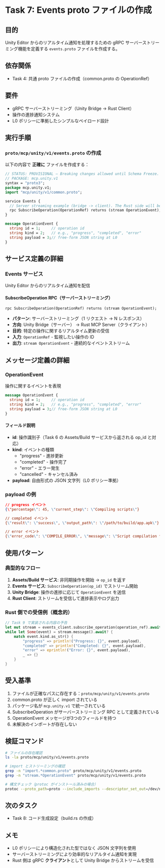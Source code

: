 # Task 7: Events proto ファイルの作成

## 目的
Unity Editor からのリアルタイム通知を処理するための gRPC サーバーストリーミング機能を定義する `events.proto` ファイルを作成する。

## 依存関係
- Task 4: 共通 proto ファイルの作成（common.proto の OperationRef）

## 要件
- gRPC サーバーストリーミング（Unity Bridge → Rust Client）
- 操作の進捗通知システム
- L0 ポリシーに準拠したシンプルなペイロード設計

## 実行手順

### `proto/mcp/unity/v1/events.proto` の作成
以下の内容で **正確に** ファイルを作成する：

```proto
// STATUS: PROVISIONAL — Breaking changes allowed until Schema Freeze.
// PACKAGE: mcp.unity.v1
syntax = "proto3";
package mcp.unity.v1;
import "mcp/unity/v1/common.proto";

service Events {
  // Server streaming example (bridge -> client). The Rust side will be a client receiving the stream.
  rpc SubscribeOperation(OperationRef) returns (stream OperationEvent);
}

message OperationEvent {
  string id = 1;     // operation id
  string kind = 2;   // e.g., "progress", "completed", "error"
  string payload = 3;// free-form JSON string at L0
}
```

## サービス定義の詳細

### Events サービス
Unity Editor からのリアルタイム通知を配信

#### SubscribeOperation RPC（サーバーストリーミング）
```proto
rpc SubscribeOperation(OperationRef) returns (stream OperationEvent);
```
- **パターン**: サーバーストリーミング（1 リクエスト → N レスポンス）
- **方向**: Unity Bridge（サーバー） → Rust MCP Server（クライアント）
- **目的**: 特定の操作に関するリアルタイム更新の受信
- **入力**: `OperationRef` - 監視したい操作の ID
- **出力**: `stream OperationEvent` - 連続的なイベントストリーム

## メッセージ定義の詳細

### OperationEvent
操作に関するイベントを表現

```proto
message OperationEvent {
  string id = 1;     // operation id
  string kind = 2;   // e.g., "progress", "completed", "error"
  string payload = 3;// free-form JSON string at L0
}
```

#### フィールド説明
- **id**: 操作識別子（Task 6 の Assets/Build サービスから返される op_id と対応）
- **kind**: イベントの種類
  - \"progress\" - 進捗更新
  - \"completed\" - 操作完了
  - \"error\" - エラー発生
  - \"cancelled\" - キャンセル済み
- **payload**: 自由形式の JSON 文字列（L0 ポリシー準拠）

### payload の例
```json
// progress イベント
{\"percentage\": 45, \"current_step\": \"Compiling scripts\"}

// completed イベント
{\"result\": \"success\", \"output_path\": \"/path/to/build/app.apk\"}

// error イベント
{\"error_code\": \"COMPILE_ERROR\", \"message\": \"Script compilation failed\"}
```

## 使用パターン

### 典型的なフロー
1. **Assets/Build サービス**: 非同期操作を開始 → `op_id` を返す
2. **Events サービス**: `SubscribeOperation(op_id)` でストリーム開始
3. **Unity Bridge**: 操作の進捗に応じて `OperationEvent` を送信
4. **Rust Client**: ストリームを受信して進捗表示やログ出力

### Rust 側での受信例（概念的）
```rust
// Task 9 で実装される内容の予告
let mut stream = events_client.subscribe_operation(operation_ref).await?;
while let Some(event) = stream.message().await? {
    match event.kind.as_str() {
        "progress" => println!("Progress: {}", event.payload),
        "completed" => println!("Completed: {}", event.payload),
        "error" => eprintln!("Error: {}", event.payload),
        _ => {}
    }
}
```

## 受入基準
1. ファイルが正確なパスに存在する：`proto/mcp/unity/v1/events.proto`
2. common.proto が正しく import されている
3. パッケージ名が `mcp.unity.v1` で統一されている
4. SubscribeOperation がサーバーストリーミング RPC として定義されている
5. OperationEvent メッセージが3つのフィールドを持つ
6. 未解決のインポートが存在しない

## 検証コマンド
```bash
# ファイルの存在確認
ls -la proto/mcp/unity/v1/events.proto

# import とストリーミングの確認
grep -n "import.*common.proto" proto/mcp/unity/v1/events.proto
grep -n "stream.*OperationEvent" proto/mcp/unity/v1/events.proto

# 構文チェック（protoc がインストール済みの場合）
protoc --proto_path=proto --include_imports --descriptor_set_out=/dev/null proto/mcp/unity/v1/events.proto
```

## 次のタスク
- Task 8: コード生成設定（build.rs の作成）

## メモ
- L0 ポリシーにより構造化された型ではなく JSON 文字列を使用
- サーバーストリーミングにより効率的なリアルタイム通知を実現
- Rust 側は gRPC **クライアント**として Unity Bridge からストリームを受信